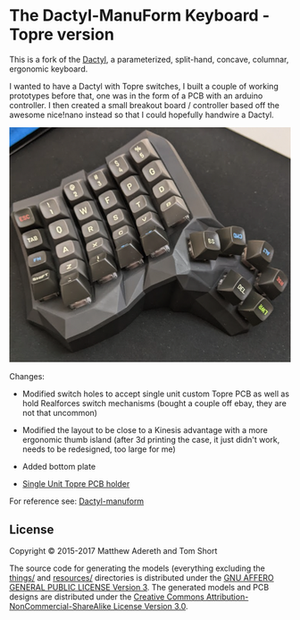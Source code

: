 # The Dactyl-ManuForm Keyboard - Topre version
This is a fork of the [Dactyl](https://github.com/adereth/dactyl-keyboard), a parameterized, split-hand, concave, columnar, ergonomic keyboard.

I wanted to have a Dactyl with Topre switches, I built a couple of working prototypes before that, one was in the form of a PCB with an arduino controller.
I then created a small breakout board / controller based off the awesome nice!nano instead so that I could hopefully handwire a Dactyl.

![Prototype](/resources/prototype-dactyl.png)

Changes:
* Modified switch holes to accept single unit custom Topre PCB as well as hold Realforces switch mechanisms (bought a couple off ebay, they are not that uncommon)
* Modified the layout to be close to a Kinesis advantage with a more ergonomic thumb island (after 3d printing the case, it just didn't work, needs to be redesigned, too large for me)
* Added bottom plate


* [Single Unit Topre PCB holder](cyrilboyer/dactyl-manuform-68/tree/master/things/test-single-plate.stl)

For reference see: [Dactyl-manuform](https://github.com/abstracthat/dactyl-manuform)

## License

Copyright © 2015-2017 Matthew Adereth and Tom Short

The source code for generating the models (everything excluding the [things/](things/) and [resources/](resources/) directories is distributed under the [GNU AFFERO GENERAL PUBLIC LICENSE Version 3](LICENSE).  The generated models and PCB designs are distributed under the [Creative Commons Attribution-NonCommercial-ShareAlike License Version 3.0](LICENSE-models).
